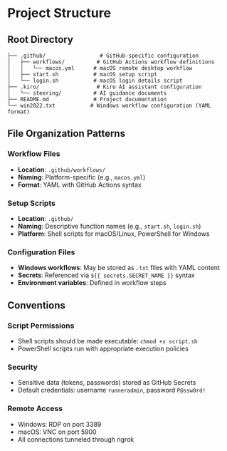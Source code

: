 # Project Structure

## Root Directory
```
├── .github/                 # GitHub-specific configuration
│   ├── workflows/          # GitHub Actions workflow definitions
│   │   └── macos.yml      # macOS remote desktop workflow
│   ├── start.sh           # macOS setup script
│   └── login.sh           # macOS login details script
├── .kiro/                  # Kiro AI assistant configuration
│   └── steering/          # AI guidance documents
├── README.md              # Project documentation
└── win2022.txt           # Windows workflow configuration (YAML format)
```

## File Organization Patterns

### Workflow Files
- **Location**: `.github/workflows/`
- **Naming**: Platform-specific (e.g., `macos.yml`)
- **Format**: YAML with GitHub Actions syntax

### Setup Scripts
- **Location**: `.github/`
- **Naming**: Descriptive function names (e.g., `start.sh`, `login.sh`)
- **Platform**: Shell scripts for macOS/Linux, PowerShell for Windows

### Configuration Files
- **Windows workflows**: May be stored as `.txt` files with YAML content
- **Secrets**: Referenced via `${{ secrets.SECRET_NAME }}` syntax
- **Environment variables**: Defined in workflow steps

## Conventions

### Script Permissions
- Shell scripts should be made executable: `chmod +x script.sh`
- PowerShell scripts run with appropriate execution policies

### Security
- Sensitive data (tokens, passwords) stored as GitHub Secrets
- Default credentials: username `runneradmin`, password `P@ssw0rd!`

### Remote Access
- Windows: RDP on port 3389
- macOS: VNC on port 5900
- All connections tunneled through ngrok